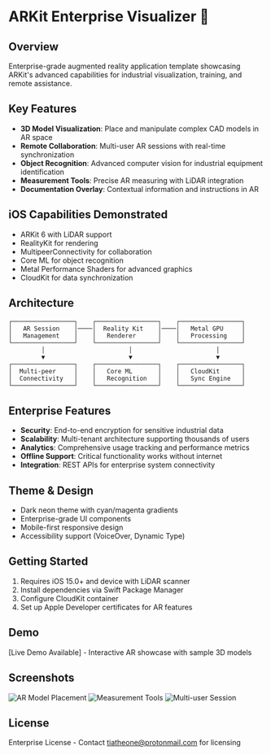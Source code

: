 # ARKit Enterprise Visualizer 🚀

## Overview
Enterprise-grade augmented reality application template showcasing ARKit's advanced capabilities for industrial visualization, training, and remote assistance.

## Key Features
- **3D Model Visualization**: Place and manipulate complex CAD models in AR space
- **Remote Collaboration**: Multi-user AR sessions with real-time synchronization
- **Object Recognition**: Advanced computer vision for industrial equipment identification
- **Measurement Tools**: Precise AR measuring with LiDAR integration
- **Documentation Overlay**: Contextual information and instructions in AR

## iOS Capabilities Demonstrated
- ARKit 6 with LiDAR support
- RealityKit for rendering
- MultipeerConnectivity for collaboration
- Core ML for object recognition
- Metal Performance Shaders for advanced graphics
- CloudKit for data synchronization

## Architecture
```
┌─────────────────┐    ┌─────────────────┐    ┌─────────────────┐
│   AR Session    │────│  Reality Kit    │────│   Metal GPU     │
│   Management    │    │   Renderer      │    │   Processing    │
└─────────────────┘    └─────────────────┘    └─────────────────┘
         │                       │                       │
         ▼                       ▼                       ▼
┌─────────────────┐    ┌─────────────────┐    ┌─────────────────┐
│  Multi-peer     │    │   Core ML       │    │   CloudKit      │
│  Connectivity   │    │   Recognition   │    │   Sync Engine   │
└─────────────────┘    └─────────────────┘    └─────────────────┘
```

## Enterprise Features
- **Security**: End-to-end encryption for sensitive industrial data
- **Scalability**: Multi-tenant architecture supporting thousands of users
- **Analytics**: Comprehensive usage tracking and performance metrics
- **Offline Support**: Critical functionality works without internet
- **Integration**: REST APIs for enterprise system connectivity

## Theme & Design
- Dark neon theme with cyan/magenta gradients
- Enterprise-grade UI components
- Mobile-first responsive design
- Accessibility support (VoiceOver, Dynamic Type)

## Getting Started
1. Requires iOS 15.0+ and device with LiDAR scanner
2. Install dependencies via Swift Package Manager
3. Configure CloudKit container
4. Set up Apple Developer certificates for AR features

## Demo
[Live Demo Available] - Interactive AR showcase with sample 3D models

## Screenshots
![AR Model Placement](screenshots/ar-placement.png)
![Measurement Tools](screenshots/measurement.png)
![Multi-user Session](screenshots/collaboration.png)

## License
Enterprise License - Contact tiatheone@protonmail.com for licensing
